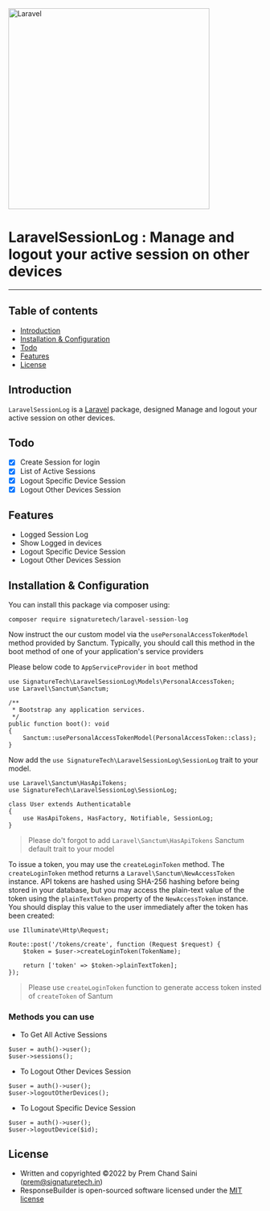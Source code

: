 <img src="https://raw.githubusercontent.com/laravel/art/master/logo-lockup/5%20SVG/2%20CMYK/1%20Full%20Color/laravel-logolockup-cmyk-red.svg" width="400" alt="Laravel">
<h1>LaravelSessionLog : Manage and logout your active session on other devices</h1>

---

## Table of contents

- [Introduction](#introduction)
- [Installation & Configuration](#installation--configuration)
- [Todo](#todo)
- [Features](#features)
- [License](#license)

## Introduction

`LaravelSessionLog` is a [Laravel](https://laravel.com/) package, designed Manage and logout your active session on other devices.

## Todo

- [x] Create Session for login
- [x] List of Active Sessions
- [x] Logout Specific Device Session
- [x] Logout Other Devices Session

## Features

- Logged Session Log
- Show Logged in devices
- Logout Specific Device Session
- Logout Other Devices Session

## Installation & Configuration

You can install this package via composer using:

```
composer require signaturetech/laravel-session-log
```

Now instruct the our custom model via the `usePersonalAccessTokenModel` method provided by Sanctum. Typically, you should call this method in the boot method of one of your application's service providers

Please below code to `AppServiceProvider` in `boot` method

```
use SignatureTech\LaravelSessionLog\Models\PersonalAccessToken;
use Laravel\Sanctum\Sanctum;

/**
 * Bootstrap any application services.
 */
public function boot(): void
{
    Sanctum::usePersonalAccessTokenModel(PersonalAccessToken::class);
}
```

Now add the `use SignatureTech\LaravelSessionLog\SessionLog` trait to your model.

```
use Laravel\Sanctum\HasApiTokens;
use SignatureTech\LaravelSessionLog\SessionLog;

class User extends Authenticatable
{
    use HasApiTokens, HasFactory, Notifiable, SessionLog;
}
```

> Please do't forgot to add `Laravel\Sanctum\HasApiTokens` Sanctum default trait to your model

To issue a token, you may use the `createLoginToken` method. The `createLoginToken` method returns a `Laravel\Sanctum\NewAccessToken` instance. API tokens are hashed using SHA-256 hashing before being stored in your database, but you may access the plain-text value of the token using the `plainTextToken` property of the `NewAccessToken` instance. You should display this value to the user immediately after the token has been created:

```
use Illuminate\Http\Request;

Route::post('/tokens/create', function (Request $request) {
    $token = $user->createLoginToken(TokenName);

    return ['token' => $token->plainTextToken];
});
```

> Please use `createLoginToken` function to generate access token insted of `createToken` of Santum

### Methods you can use

- To Get All Active Sessions

```
$user = auth()->user();
$user->sessions();
```

- To Logout Other Devices Session

```
$user = auth()->user();
$user->logoutOtherDevices();
```

- To Logout Specific Device Session

```
$user = auth()->user();
$user->logoutDevice($id);
```

## License

- Written and copyrighted &copy;2022 by Prem Chand Saini ([prem@signaturetech.in](mailto:prem@signaturetech.in))
- ResponseBuilder is open-sourced software licensed under the [MIT license](http://opensource.org/licenses/MIT)
